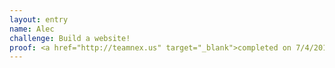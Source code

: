 ```yaml
---
layout: entry
name: Alec
challenge: Build a website!
proof: <a href="http://teamnex.us" target="_blank">completed on 7/4/2014</a>
---
```

